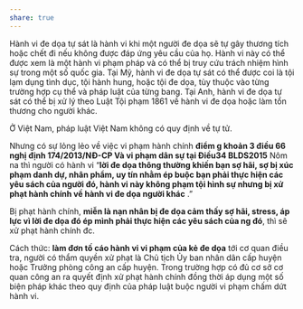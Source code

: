 ```yaml
---
share: true
---
```

Hành vi đe dọa tự sát là hành vi khi một người đe dọa sẽ tự gây thương tích hoặc chết đi nếu không được đáp ứng yêu cầu của họ. Hành vi này có thể được xem là một hành vi phạm pháp và có thể bị truy cứu trách nhiệm hình sự trong một số quốc gia. Tại Mỹ, hành vi đe dọa tự sát có thể được coi là tội lạm dụng tình dục, tội hành hung, hoặc tội đe dọa, tùy thuộc vào từng trường hợp cụ thể và pháp luật của từng bang. Tại Anh, hành vi đe dọa tự sát có thể bị xử lý theo Luật Tội phạm 1861 về hành vi đe dọa hoặc làm tổn thương cho người khác.

Ở Việt Nam, pháp luật Việt Nam không có quy định về tự tử.

Nhưng có sự lỏng lẻo về việc vi phạm hành chính **điểm g khoản 3 điều 66 nghị định 174/2013/NĐ-CP Và vi phạm dân sự tại Điều34 BLDS2015**
Nôm na thì người có hành vi “**lời đe dọa thông thường khiến bạn sợ hãi, sợ bị xúc phạm danh dự, nhân phẩm, uy tín nhằm ép buộc bạn phải thực hiện các yêu sách của người đó, hành vi này không phạm tội hình sự nhưng bị xử phạt hành chính về hành vi đe dọa người khác** .”

Bị phạt hành chính, **miễn là nạn nhân bị đe dọa cảm thấy sợ hãi, stress, áp lực vì lời đe dọa đó ép mình phải thực hiện các yêu sách của ng đó**, thì sẽ xử phạt hành chính đc. 

Cách thức: **làm đơn tố cáo hành vi vi phạm của kẻ đe dọa** tới cơ quan điều tra, người có thẩm quyền xử phạt là Chủ tịch Ủy ban nhân dân cấp huyện hoặc Trưởng phòng công an cấp huyện. Trong trường hợp có đủ cơ sở cơ quan công an ra quyết định xử phạt hành chính đồng thời áp dụng một số biện pháp khác theo quy định của pháp luật buộc người vi phạm chấm dứt hành vi.